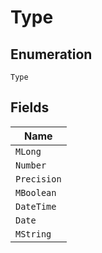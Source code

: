 
# Type

## Enumeration

`Type`

## Fields

| Name |
|  --- |
| `MLong` |
| `Number` |
| `Precision` |
| `MBoolean` |
| `DateTime` |
| `Date` |
| `MString` |

